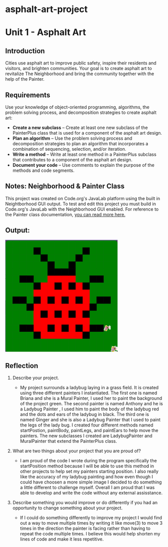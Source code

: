 # asphalt-art-project
# Unit 1 - Asphalt Art

## Introduction

Cities use asphalt art to improve public safety, inspire their residents and visitors, and brighten communities. Your goal is to create asphalt art to revitalize The Neighborhood and bring the community together with the help of the Painter.

## Requirements

Use your knowledge of object-oriented programming, algorithms, the problem solving process, and decomposition strategies to create asphalt art:
- **Create a new subclass** – Create at least one new subclass of the PainterPlus class that is used for a component of the asphalt art design.
- **Plan an algorithm** – Use the problem solving process and decomposition strategies to plan an algorithm that incorporates a combination of sequencing, selection, and/or iteration.
- **Write a method** – Write at least one method in a PainterPlus subclass that contributes to a component of the asphalt art design.
- **Document your code** – Use comments to explain the purpose of the methods and code segments.

## Notes: Neighborhood & Painter Class

This project was created on Code.org's JavaLab platform using the built in Neightborhood GUI output. To test and edit this project you must build in Code.org's JavaLab with the Neighborhood GUI enabled. For reference to the Painter class documentation, [you can read more here.](https://studio.code.org/docs/ide/javalab/classes/Painter)

## Output:

![alt text](image.png)

## Reflection

1. Describe your project.

   - My project surrounds a ladybug laying in a grass field. It is created using three different painters I instantiated. The first one is named Briana and she is a Mural Painter, I used her to paint the background of the project green. The second painter is named Anthony and he is a Ladybug Painter , I used him to paint the body of the ladybug red and the dots and ears of the ladybug in black. The third one is named Ginger and she is also a Ladybug Painter that I used to paint the legs of the lady bug. I created four different methods named startPostion, paintBody, paintLegs, and paintEars to help move the painters. The new subclasses I created are LadybugPainter and MuralPainter that extend the PainterPlus class. 

2. What are two things about your project that you are proud of?

   - I am proud of the code I wrote during the program specifically the startPosition method because I will be able to use this method in other projects to help set my painters starting position. I also really like the accuracy of my ladybug painting and how even though I could have choosen a more simple image I decided to do something a little different to challenge myself. Overall I am proud that I was able to develop and write the code without any external assisstance. 

3. Describe something you would improve or do differently if you had an opportunity to change something about your project.

   - If I could do something differently to improve my project I would find out a way to move multiple times by writing it like move(3) to move 3 times in the direction the painter is facing rather than having to repeat the code multiple times. I believe this would help shorten my lines of code and make it less repetitive. 

